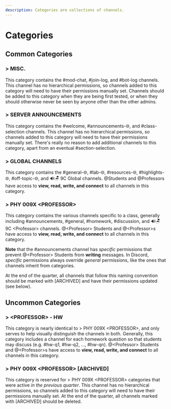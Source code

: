 ```yaml
---
description: Categories are collections of channels.
---
```


# Categories

## Common Categories

### &gt; MISC.

This category contains the \#mod-chat, \#join-log, and \#bot-log channels. This channel has no hierarchical permissions, so channels added to this category will need to have their permissions manually set. Channels should be added to this category when they are being first tested, or when they should otherwise never be seen by anyone other than the other admins.

### &gt; SERVER ANNOUNCEMENTS

This category contains the \#welcome, \#announcements-🌐, and \#class-selection channels. This channel has no hierarchical permissions, so channels added to this category will need to have their permissions manually set. There's really no reason to add additional channels to this category, apart from an eventual \#section-selection.

### &gt; GLOBAL CHANNELS

This category contains the \#general-🌐, \#lab-🌐, \#resources-🌐, \#highlights-🌐, \#off-topic-🌐, and 🔊🪑 9C Global channels. @Students and @Professors have access to **view, read, write, and connect** to all channels in this category.

### &gt; PHY 009X &lt;PROFESSOR&gt;

This category contains the various channels specific to a class, generally including \#announcements, \#general, \#homework, \#discussion, and 🔊🪑 9C &lt;Professor&gt; channels. @&lt;Professor&gt; Students and @&lt;Professor&gt;s have access to **view, read, write, and connect** to all channels in this category.

**Note** that the \#announcements channel has _specific_ permissions that prevent @&lt;Professor&gt; Students from **writing** messages. In Discord, _specific_ permissions always override _general_ permissions, like the ones that channels inherit from categories.

At the end of the quarter, all channels that follow this naming convention should be marked with \[ARCHIVED\] and have their permissions updated \(see below\).

## Uncommon Categories

### &gt; &lt;PROFESSOR&gt; - HW

This category is nearly identical to &gt; PHY 009X &lt;PROFESSOR&gt;, and only serves to help visually distinguish the channels in both. Generally, this category includes a channel for each homework question so that students may discuss \(e.g. \#hw-q1, \#hw-q2, ..., \#hw-qn\). @&lt;Professor&gt; Students and @&lt;Professor&gt;s have access to **view, read, write, and connect** to all channels in this category.

### &gt; PHY 009X &lt;PROFESSOR&gt; \[ARCHIVED\]

This category is reserved for &gt; PHY 009X &lt;PROFESSOR&gt; categories that were active _in the previous quarter_. This channel has no hierarchical permissions, so channels added to this category will need to have their permissions manually set. At the end of the quarter, all channels marked with \[ARCHIVED\] should be deleted. 



